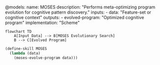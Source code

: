 @models:
  name: MOSES
  description: "Performs meta-optimizing program evolution for cognitive pattern discovery."
  inputs:
    - data: "Feature-set or cognitive context"
  outputs:
    - evolved-program: "Optimized cognitive program"
  implementation: "Scheme"

```mermaid
flowchart TD
    A[Input Data] --> B[MOSES Evolutionary Search]
    B --> C[Evolved Program]
```

```scheme
(define-skill MOSES
  (lambda (data)
    (moses-evolve-program data)))
```